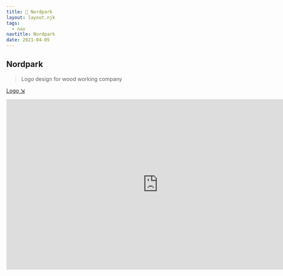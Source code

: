 ```yaml
---
title: 🌳 Nordpark
layout: layout.njk
tags:
  - nav
navtitle: Nordpark
date: 2021-04-05
---
```


## Nordpark

> Logo design for wood working company

[Logo ⇲](https://www.figma.com/file/Ec9iEGw2wqhphjYRpoY80E/nordpark?node-id=0%3A1)

<!-- markdownlint-disable MD033 -->

<iframe style="border: 1px solid rgba(0, 0, 0, 0.1);" width="800" height="450" src="https://www.figma.com/embed?embed_host=share&url=https%3A%2F%2Fwww.figma.com%2Ffile%2FEc9iEGw2wqhphjYRpoY80E%2Fnordpark%3Fnode-id%3D0%253A1" allowfullscreen></iframe>
